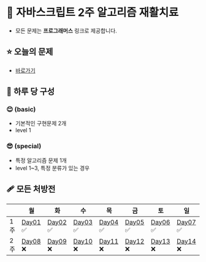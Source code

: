 # 💊 자바스크립트 2주 알고리즘 재활치료

- 모든 문제는 **프로그래머스** 링크로 제공합니다.

## ⭐ 오늘의 문제

- [바로가기](https://github.com/MinSungJe/2weeks_JS_algorithm/tree/main/%EB%AC%B8%EC%A0%9C/Day07)

## 💉 하루 당 구성

### **😊 (basic)**

- 기본적인 구현문제 2개
- level 1

### **😎 (special)**

- 특정 알고리즘 문제 1개
- level 1~3, 특정 분류가 있는 경우

## 🩹 모든 처방전

|     | 월                                                                                              | 화                                                                                              | 수                                                                                              | 목                                                                                              | 금                                                                                              | 토                                                                                              | 일                                                                                              |
| --- | ----------------------------------------------------------------------------------------------- | ----------------------------------------------------------------------------------------------- | ----------------------------------------------------------------------------------------------- | ----------------------------------------------------------------------------------------------- | ----------------------------------------------------------------------------------------------- | ----------------------------------------------------------------------------------------------- | ----------------------------------------------------------------------------------------------- |
| 1주 | [Day01](https://github.com/MinSungJe/2weeks_JS_algorithm/tree/main/%EB%AC%B8%EC%A0%9C/Day01) ✅ | [Day02](https://github.com/MinSungJe/2weeks_JS_algorithm/tree/main/%EB%AC%B8%EC%A0%9C/Day02) ✅ | [Day03](https://github.com/MinSungJe/2weeks_JS_algorithm/tree/main/%EB%AC%B8%EC%A0%9C/Day03) ✅ | [Day04](https://github.com/MinSungJe/2weeks_JS_algorithm/tree/main/%EB%AC%B8%EC%A0%9C/Day04) ✅ | [Day05](https://github.com/MinSungJe/2weeks_JS_algorithm/tree/main/%EB%AC%B8%EC%A0%9C/Day05) ✅ | [Day06](https://github.com/MinSungJe/2weeks_JS_algorithm/tree/main/%EB%AC%B8%EC%A0%9C/Day06) ✅ | [Day07](https://github.com/MinSungJe/2weeks_JS_algorithm/tree/main/%EB%AC%B8%EC%A0%9C/Day07) ✅ |
| 2주 | [Day08](https://github.com/MinSungJe/2weeks_JS_algorithm/tree/main/%EB%AC%B8%EC%A0%9C/Day08) ❌ | [Day09](https://github.com/MinSungJe/2weeks_JS_algorithm/tree/main/%EB%AC%B8%EC%A0%9C/Day09) ❌ | [Day10](https://github.com/MinSungJe/2weeks_JS_algorithm/tree/main/%EB%AC%B8%EC%A0%9C/Day10) ❌ | [Day11](https://github.com/MinSungJe/2weeks_JS_algorithm/tree/main/%EB%AC%B8%EC%A0%9C/Day11) ❌ | [Day12](https://github.com/MinSungJe/2weeks_JS_algorithm/tree/main/%EB%AC%B8%EC%A0%9C/Day12) ❌ | [Day13](https://github.com/MinSungJe/2weeks_JS_algorithm/tree/main/%EB%AC%B8%EC%A0%9C/Day13) ❌ | [Day14](https://github.com/MinSungJe/2weeks_JS_algorithm/tree/main/%EB%AC%B8%EC%A0%9C/Day14) ❌ |
